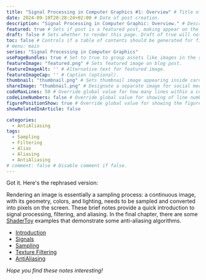 ```yaml
---
title: "Signal Processing in Computer Graphics #1: Overview" # Title of the blog post.
date: 2024-09-10T20:28:24+02:00 # Date of post creation.
description: "Signal Processing in Computer Graphic: Overview." # Description used for search engine.
featured: true # Sets if post is a featured post, making appear on the home page side bar.
draft: false # Sets whether to render this page. Draft of true will not be rendered.
toc: false # Controls if a table of contents should be generated for first-level links automatically.
# menu: main
series: "Signal Processing in Computer Graphics"
usePageBundles: true # Set to true to group assets like images in the same folder as this post.
featureImage: "featured.png" # Sets featured image on blog post.
featureImageAlt: '' # Alternative text for featured image.
featureImageCap: '' # Caption (optional).
thumbnail: "thumbnail.png" # Sets thumbnail image appearing inside card on homepage.
shareImage: "thumbnail.png" # Designate a separate image for social media sharing.
codeMaxLines: 50 # Override global value for how many lines within a code block before auto-collapsing.
codeLineNumbers: false # Override global value for showing of line numbers within code block.
figurePositionShow: true # Override global value for showing the figure label.
showRelatedInArticle: false

categories:
  - AntiAliasing
tags:
  - Sampling
  - Filtering
  - Alias
  - Aliasing
  - AntiAliasing
# comment: false # Disable comment if false.
---
```


<script>
    document.addEventListener("DOMContentLoaded", function() {
        renderMathInElement(document.body, {
            delimiters: [
                {left: "$$", right: "$$", display: true},
                {left: "$", right: "$", display: false}
            ]
        });
    });
</script>


Got it. Here's the rephrased version:

Rendering an image is essentially a sampling process: a continuous image, with its geometry, colors, and lighting, needs to be sampled and converted into pixels on the screen. 
These brief notes provide a quick introduction to signal processing, filtering, and aliasing. 
In the final chapter, there are some [ShaderToy](www.ShaderToy.com) examples that demonstrate some anti-aliasing algorithms.

* [Introduction](/post/aliasing-antialiasing/2-introduction)
* [Signals](/post/aliasing-antialiasing/3-signals)
* [Sampling](/post/aliasing-antialiasing/4-sampling-filtering)
* [Texture Filtering](/post/aliasing-antialiasing/5-texture-filtering)
* [AntiAliasing](/post/aliasing-antialiasing/6-antialiasing)

*Hope you find these notes interesting!*